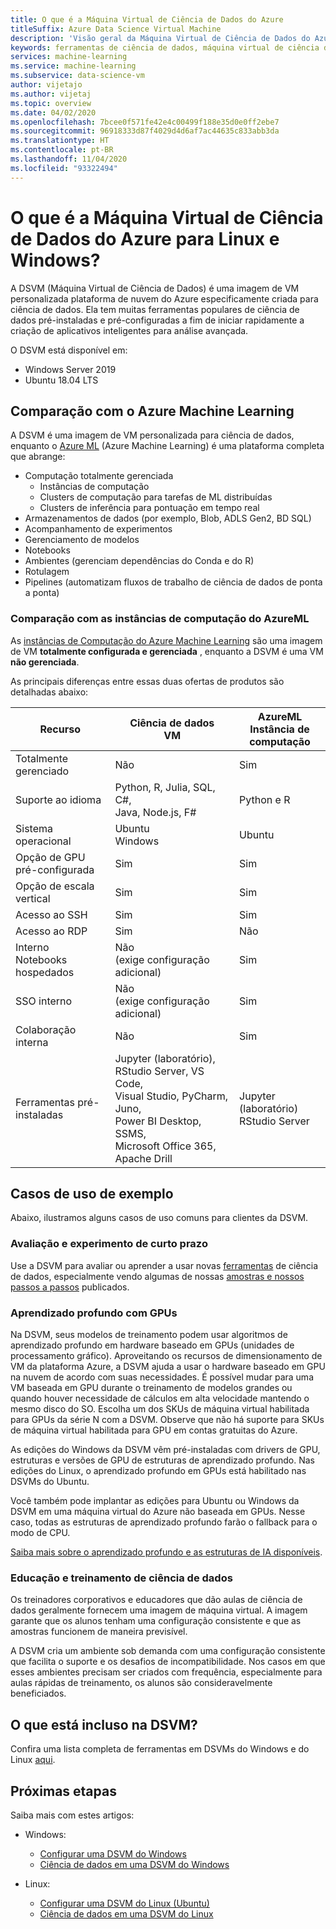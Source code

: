 ```yaml
---
title: O que é a Máquina Virtual de Ciência de Dados do Azure
titleSuffix: Azure Data Science Virtual Machine
description: 'Visão geral da Máquina Virtual de Ciência de Dados do Azure: uma máquina virtual fácil de usar na plataforma de nuvem Azure, com ferramentas e bibliotecas pré-instaladas e configuradas para executar a ciência de dados.'
keywords: ferramentas de ciência de dados, máquina virtual de ciência de dados, ferramentas para ciência de dados, ciência de dados do linux
services: machine-learning
ms.service: machine-learning
ms.subservice: data-science-vm
author: vijetajo
ms.author: vijetaj
ms.topic: overview
ms.date: 04/02/2020
ms.openlocfilehash: 7bcee0f571fe42e4c00499f188e35d0e0ff2ebe7
ms.sourcegitcommit: 96918333d87f4029d4d6af7ac44635c833abb3da
ms.translationtype: HT
ms.contentlocale: pt-BR
ms.lasthandoff: 11/04/2020
ms.locfileid: "93322494"
---
```

# <a name="what-is-the-azure-data-science-virtual-machine-for-linux-and-windows"></a>O que é a Máquina Virtual de Ciência de Dados do Azure para Linux e Windows?

A DSVM (Máquina Virtual de Ciência de Dados) é uma imagem de VM personalizada plataforma de nuvem do Azure especificamente criada para ciência de dados. Ela tem muitas ferramentas populares de ciência de dados pré-instaladas e pré-configuradas a fim de iniciar rapidamente a criação de aplicativos inteligentes para análise avançada.

O DSVM está disponível em:

+ Windows Server 2019
+ Ubuntu 18.04 LTS

## <a name="comparison-with-azure-machine-learning"></a>Comparação com o Azure Machine Learning

A DSVM é uma imagem de VM personalizada para ciência de dados, enquanto o [Azure ML](../overview-what-is-azure-ml.md) (Azure Machine Learning) é uma plataforma completa que abrange:

+ Computação totalmente gerenciada
  + Instâncias de computação
  + Clusters de computação para tarefas de ML distribuídas
  + Clusters de inferência para pontuação em tempo real
+ Armazenamentos de dados (por exemplo, Blob, ADLS Gen2, BD SQL)
+ Acompanhamento de experimentos
+ Gerenciamento de modelos
+ Notebooks
+ Ambientes (gerenciam dependências do Conda e do R)
+ Rotulagem
+ Pipelines (automatizam fluxos de trabalho de ciência de dados de ponta a ponta)

### <a name="comparison-with-azureml-compute-instances"></a>Comparação com as instâncias de computação do AzureML

As [instâncias de Computação do Azure Machine Learning](../concept-compute-instance.md) são uma imagem de VM __totalmente configurada e gerenciada__ , enquanto a DSVM é uma VM __não gerenciada__.

As principais diferenças entre essas duas ofertas de produtos são detalhadas abaixo:


|Recurso |Ciência de dados<br>VM |AzureML<br>Instância de computação  | 
|---------|---------|---------|
| Totalmente gerenciado | Não        | Sim        |
|Suporte ao idioma     |  Python, R, Julia, SQL, C#,<br> Java, Node.js, F#       | Python e R        |
|Sistema operacional     | Ubuntu<br>Windows         |    Ubuntu     |
|Opção de GPU pré-configurada     |  Sim       |    Sim     |
|Opção de escala vertical | Sim | Sim |
|Acesso ao SSH    | Sim        |    Sim     |
|Acesso ao RDP    | Sim        |     Não    |
|Interno<br>Notebooks hospedados     |   Não<br>(exige configuração adicional)      |      Sim   |
|SSO interno     | Não <br>(exige configuração adicional)         |    Sim     |
|Colaboração interna     | Não         | Sim        |
|Ferramentas pré-instaladas     |  Jupyter (laboratório), RStudio Server, VS Code,<br> Visual Studio, PyCharm, Juno,<br>Power BI Desktop, SSMS, <br>Microsoft Office 365, Apache Drill       |     Jupyter (laboratório)<br> RStudio Server   |

## <a name="sample-use-cases"></a>Casos de uso de exemplo

Abaixo, ilustramos alguns casos de uso comuns para clientes da DSVM.

### <a name="short-term-experimentation-and-evaluation"></a>Avaliação e experimento de curto prazo

Use a DSVM para avaliar ou aprender a usar novas [ferramentas](./tools-included.md) de ciência de dados, especialmente vendo algumas de nossas [amostras e nossos passos a passos](./dsvm-samples-and-walkthroughs.md) publicados.

### <a name="deep-learning-with-gpus"></a>Aprendizado profundo com GPUs

Na DSVM, seus modelos de treinamento podem usar algoritmos de aprendizado profundo em hardware baseado em GPUs (unidades de processamento gráfico). Aproveitando os recursos de dimensionamento de VM da plataforma Azure, a DSVM ajuda a usar o hardware baseado em GPU na nuvem de acordo com suas necessidades. É possível mudar para uma VM baseada em GPU durante o treinamento de modelos grandes ou quando houver necessidade de cálculos em alta velocidade mantendo o mesmo disco do SO. Escolha um dos SKUs de máquina virtual habilitada para GPUs da série N com a DSVM. Observe que não há suporte para SKUs de máquina virtual habilitada para GPU em contas gratuitas do Azure.

As edições do Windows da DSVM vêm pré-instaladas com drivers de GPU, estruturas e versões de GPU de estruturas de aprendizado profundo. Nas edições do Linux, o aprendizado profundo em GPUs está habilitado nas DSVMs do Ubuntu. 

Você também pode implantar as edições para Ubuntu ou Windows da DSVM em uma máquina virtual do Azure não baseada em GPUs. Nesse caso, todas as estruturas de aprendizado profundo farão o fallback para o modo de CPU.

[Saiba mais sobre o aprendizado profundo e as estruturas de IA disponíveis](dsvm-tools-deep-learning-frameworks.md).

### <a name="data-science-training-and-education"></a>Educação e treinamento de ciência de dados

Os treinadores corporativos e educadores que dão aulas de ciência de dados geralmente fornecem uma imagem de máquina virtual. A imagem garante que os alunos tenham uma configuração consistente e que as amostras funcionem de maneira previsível.

A DSVM cria um ambiente sob demanda com uma configuração consistente que facilita o suporte e os desafios de incompatibilidade. Nos casos em que esses ambientes precisam ser criados com frequência, especialmente para aulas rápidas de treinamento, os alunos são consideravelmente beneficiados.


## <a name="whats-included-on-the-dsvm"></a>O que está incluso na DSVM?

Confira uma lista completa de ferramentas em DSVMs do Windows e do Linux [aqui](tools-included.md).

## <a name="next-steps"></a>Próximas etapas

Saiba mais com estes artigos:

+ Windows:
  + [Configurar uma DSVM do Windows](provision-vm.md)
  + [Ciência de dados em uma DSVM do Windows](vm-do-ten-things.md)

+ Linux:
  + [Configurar uma DSVM do Linux (Ubuntu)](dsvm-ubuntu-intro.md)
  + [Ciência de dados em uma DSVM do Linux](linux-dsvm-walkthrough.md)